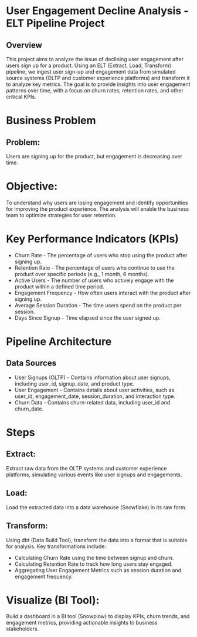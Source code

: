 # User Engagement Decline Analysis - ELT Pipeline Project
## Overview
This project aims to analyze the issue of declining user engagement after users sign up for a product. Using an ELT (Extract, Load, Transform) pipeline, we ingest user sign-up and engagement data from simulated source systems (OLTP and customer experience platforms) and transform it to analyze key metrics. The goal is to provide insights into user engagement patterns over time, with a focus on churn rates, retention rates, and other critical KPIs.

# Business Problem
## Problem:
Users are signing up for the product, but engagement is decreasing over time.

# Objective:
To understand why users are losing engagement and identify opportunities for improving the product experience. The analysis will enable the business team to optimize strategies for user retention.

# Key Performance Indicators (KPIs)
- Churn Rate - The percentage of users who stop using the product after signing up.
- Retention Rate - The percentage of users who continue to use the product over specific periods (e.g., 1 month, 6 months).
- Active Users - The number of users who actively engage with the product within a defined time period.
- Engagement Frequency - How often users interact with the product after signing up.
- Average Session Duration - The time users spend on the product per session.
- Days Since Signup - Time elapsed since the user signed up.

# Pipeline Architecture
## Data Sources
- User Signups (OLTP) - Contains information about user signups, including user_id, signup_date, and product type.
- User Engagement - Contains details about user activities, such as user_id, engagement_date, session_duration, and interaction type.
- Churn Data - Contains churn-related data, including user_id and churn_date.

# Steps
## Extract:
Extract raw data from the OLTP systems and customer experience platforms, simulating various events like user signups and engagements.

## Load:
Load the extracted data into a data warehouse (Snowflake) in its raw form.

## Transform:
Using dbt (Data Build Tool), transform the data into a format that is suitable for analysis. Key transformations include:

- Calculating Churn Rate using the time between signup and churn.
- Calculating Retention Rate to track how long users stay engaged.
- Aggregating User Engagement Metrics such as session duration and engagement frequency.

# Visualize (BI Tool):
Build a dashboard in a BI tool (Snowplow) to display KPIs, churn trends, and engagement metrics, providing actionable insights to business stakeholders.

